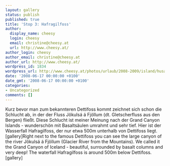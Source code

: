 ```yaml
---
layout: gallery
status: publish
published: true
title: 'Stop 3: Hafragilfoss'
author:
  display_name: cheesy
  login: cheesy
  email: christine@cheesy.at
  url: http://www.cheesy.at/
author_login: cheesy
author_email: christine@cheesy.at
author_url: http://www.cheesy.at/
wordpress_id: 1834
wordpress_url: http://www.cheesy.at/photos/urlaub/2008-2009/island/husavik-egilsstadir/stop-3-hafragilfoss/
date: '2008-06-17 00:00:00 +0100'
date_gmt: '2008-06-17 00:00:00 +0100'
categories:
- Uncategorized
comments: []
---
```

<!--:de-->Kurz bevor man zum bekannteren Dettifoss kommt zeichnet sich schon die Schlucht ab, in der der Fluss Jökulsá á Fjöllum (dt. Gletscherfluss aus den Bergen) fließt. Diese Schlucht ist meiner Meinung nach der Grand Canyon Islands - wunderschön mit Basaltsäulen umrahmt und sehr tief. Hier ist der Wasserfall Hafragilfoss, der nur etwa 500m unterhalb von Dettifoss liegt.[gallery]<!--:--><!--:en-->Right next to the famous Dettifoss you can see the large canyon of the river Jökulsá á Fjöllum (Glacier River from the Mountains). We called it the Grand Canyon of Iceland - beautiful, surrounded by basalt columns and very deep! The waterfall Hafragilfoss is around 500m below Dettifoss.[gallery]<!--:-->
